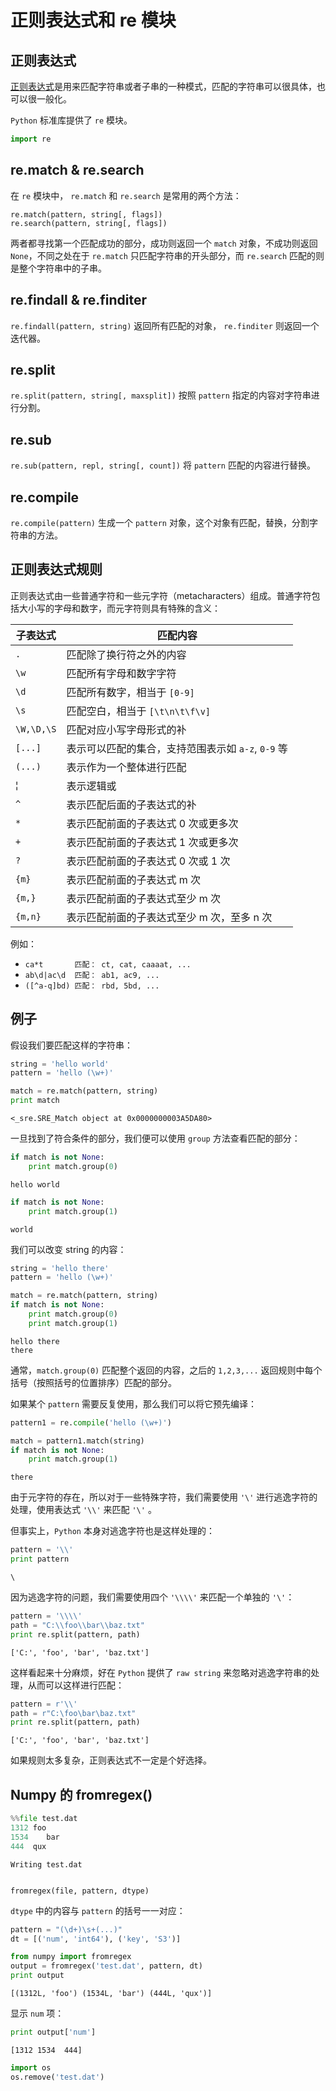 # 正则表达式和 re 模块

## 正则表达式

[正则表达式](http://baike.baidu.com/view/94238.htm)是用来匹配字符串或者子串的一种模式，匹配的字符串可以很具体，也可以很一般化。

`Python` 标准库提供了 `re` 模块。 


```python
import re
```

## re.match & re.search

在 `re` 模块中， `re.match` 和 `re.search` 是常用的两个方法：

    re.match(pattern, string[, flags])
    re.search(pattern, string[, flags])

两者都寻找第一个匹配成功的部分，成功则返回一个 `match` 对象，不成功则返回 `None`，不同之处在于 `re.match` 只匹配字符串的开头部分，而 `re.search` 匹配的则是整个字符串中的子串。

## re.findall & re.finditer

`re.findall(pattern, string)` 返回所有匹配的对象， `re.finditer` 则返回一个迭代器。

## re.split

`re.split(pattern, string[, maxsplit])` 按照 `pattern` 指定的内容对字符串进行分割。

## re.sub

`re.sub(pattern, repl, string[, count])` 将 `pattern` 匹配的内容进行替换。

## re.compile

`re.compile(pattern)` 生成一个 `pattern` 对象，这个对象有匹配，替换，分割字符串的方法。

## 正则表达式规则

正则表达式由一些普通字符和一些元字符（metacharacters）组成。普通字符包括大小写的字母和数字，而元字符则具有特殊的含义：

子表达式|匹配内容
---|---
`.`| 匹配除了换行符之外的内容
`\w` | 匹配所有字母和数字字符
`\d` | 匹配所有数字，相当于 `[0-9]`
`\s` | 匹配空白，相当于 `[\t\n\t\f\v]`
`\W,\D,\S`| 匹配对应小写字母形式的补
`[...]` | 表示可以匹配的集合，支持范围表示如 `a-z`, `0-9` 等
`(...)` | 表示作为一个整体进行匹配
&#166; | 表示逻辑或
`^` | 表示匹配后面的子表达式的补
`*` | 表示匹配前面的子表达式 0 次或更多次
`+` | 表示匹配前面的子表达式 1 次或更多次
`?` | 表示匹配前面的子表达式 0 次或 1 次
`{m}` | 表示匹配前面的子表达式 m 次
`{m,}` | 表示匹配前面的子表达式至少 m 次
`{m,n}` | 表示匹配前面的子表达式至少 m 次，至多 n 次

例如：

- `ca*t       匹配： ct, cat, caaaat, ...`
- `ab\d|ac\d  匹配： ab1, ac9, ...`
- `([^a-q]bd) 匹配： rbd, 5bd, ...`

## 例子

假设我们要匹配这样的字符串：


```python
string = 'hello world'
pattern = 'hello (\w+)'

match = re.match(pattern, string)
print match
```

    <_sre.SRE_Match object at 0x0000000003A5DA80>
    

一旦找到了符合条件的部分，我们便可以使用 `group` 方法查看匹配的部分：


```python
if match is not None:
    print match.group(0)
```

    hello world
    


```python
if match is not None:
    print match.group(1)
```

    world
    

我们可以改变 string 的内容：


```python
string = 'hello there'
pattern = 'hello (\w+)'

match = re.match(pattern, string)
if match is not None:
    print match.group(0)
    print match.group(1)
```

    hello there
    there
    

通常，`match.group(0)` 匹配整个返回的内容，之后的 `1,2,3,...` 返回规则中每个括号（按照括号的位置排序）匹配的部分。

如果某个 `pattern` 需要反复使用，那么我们可以将它预先编译：


```python
pattern1 = re.compile('hello (\w+)')

match = pattern1.match(string)
if match is not None:
    print match.group(1)
```

    there
    

由于元字符的存在，所以对于一些特殊字符，我们需要使用 `'\'` 进行逃逸字符的处理，使用表达式 `'\\'` 来匹配 `'\'` 。

但事实上，`Python` 本身对逃逸字符也是这样处理的：


```python
pattern = '\\'
print pattern
```

    \
    

因为逃逸字符的问题，我们需要使用四个 `'\\\\'` 来匹配一个单独的 `'\'`：


```python
pattern = '\\\\'
path = "C:\\foo\\bar\\baz.txt"
print re.split(pattern, path)
```

    ['C:', 'foo', 'bar', 'baz.txt']
    

这样看起来十分麻烦，好在 `Python` 提供了 `raw string` 来忽略对逃逸字符串的处理，从而可以这样进行匹配：


```python
pattern = r'\\'
path = r"C:\foo\bar\baz.txt"
print re.split(pattern, path)
```

    ['C:', 'foo', 'bar', 'baz.txt']
    

如果规则太多复杂，正则表达式不一定是个好选择。

## Numpy 的 fromregex()


```python
%%file test.dat 
1312 foo
1534    bar
444  qux
```

    Writing test.dat
    

    fromregex(file, pattern, dtype)

`dtype` 中的内容与 `pattern` 的括号一一对应：


```python
pattern = "(\d+)\s+(...)"
dt = [('num', 'int64'), ('key', 'S3')]

from numpy import fromregex
output = fromregex('test.dat', pattern, dt)
print output
```

    [(1312L, 'foo') (1534L, 'bar') (444L, 'qux')]
    

显示 `num` 项：


```python
print output['num']
```

    [1312 1534  444]
    


```python
import os
os.remove('test.dat')
```
